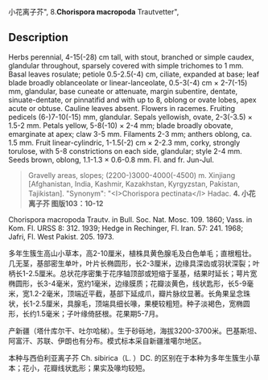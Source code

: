 小花离子芥",
8.**Chorispora macropoda** Trautvetter",

## Description
Herbs perennial, 4-15(-28) cm tall, with stout, branched or simple caudex, glandular throughout, sparsely covered with simple trichomes to 1 mm. Basal leaves rosulate; petiole 0.5-2.5(-4) cm, ciliate, expanded at base; leaf blade broadly oblanceolate or linear-lanceolate, 0.5-3(-4) cm × 2-7(-15) mm, glandular, base cuneate or attenuate, margin subentire, dentate, sinuate-dentate, or pinnatifid and with up to 8, oblong or ovate lobes, apex acute or obtuse. Cauline leaves absent. Flowers in racemes. Fruiting pedicels (6-)7-10(-15) mm, glandular. Sepals yellowish, ovate, 2-3(-3.5) × 1.5-2 mm. Petals yellow, 5-8(-10) × 2-4 mm; blade broadly obovate, emarginate at apex; claw 3-5 mm. Filaments 2-3 mm; anthers oblong, ca. 1.5 mm. Fruit linear-cylindric, 1-1.5(-2) cm × 2-2.3 mm, corky, strongly torulose, with 5-8 constrictions on each side, glandular; style 2-4 mm. Seeds brown, oblong, 1.1-1.3 × 0.6-0.8 mm. Fl. and fr. Jun-Jul.

> Gravelly areas, slopes; (2200-)3000-4000(-4500) m. Xinjiang [Afghanistan, India, Kashmir, Kazakhstan, Kyrgyzstan, Pakistan, Tajikistan].
  "Synonym": "&lt;I&gt;Chorispora pectinata&lt;/I&gt; Hadac.
**4. 小花离子芥 图版103：10-12**

Chorispora macropoda Trautv. in Bull. Soc. Nat. Mosc. 109. 1860; Vass. in Kom. Fl. URSS 8: 312. 1939; Hedge in Rechinger, Fl. Iran. 57: 241. 1968; Jafri, Fl. West Pakist. 205. 1973.

多年生簇生高山小草本，高2-10厘米，植株具黄色腺毛及白色单毛；直根粗壮。几无茎，基部密生单叶，叶片长椭圆形，长2-3厘米，边缘具深齿或羽状深裂；叶柄长1-2.5厘米。总状花序密集于花序轴顶部或短缩于茎基，结果时延长；萼片宽椭圆形，长3-4毫米，宽约1毫米，边缘膜质；花瓣淡黄色，线状匙形，长5-9毫米，宽1.2-2毫米，顶端近平截，基部下延成爪，瓣片脉纹显著。长角果呈念珠状，长1-2.5厘米，具腺毛，顶端具细长喙，果梗较粗短。种子淡褐色，宽椭圆形，长约1.5毫米；子叶缘倚胚根。花果期5-7月。

产新疆（塔什库尔干、吐尔哈梯）。生于砂砾地，海拔3200-3700米。巴基斯坦、阿富汗、苏联、伊朗也有分布。模式标本采自新疆淮噶尔地区。

本种与西伯利亚离子芥 Ch. sibirica（L. ）DC. 的区别在于本种为多年生簇生小草本；花小，花瓣线状匙形；果实及喙均较短。
